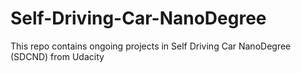 # Self-Driving-Car-NanoDegree
This repo contains ongoing projects in Self Driving Car NanoDegree (SDCND) from Udacity 
